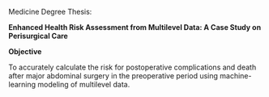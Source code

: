 Medicine Degree Thesis:

<b>Enhanced Health Risk Assessment from Multilevel Data: A Case Study on Perisurgical Care</b> 

<b>Objective</b>

To accurately calculate the risk for postoperative complications and death after major abdominal surgery in the preoperative period using machine-learning modeling of multilevel data. 
